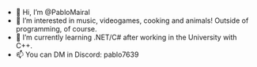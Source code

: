 - 👋 Hi, I’m @PabloMairal
- 👀 I’m interested in music, videogames, cooking and animals! Outside of programming, of course.
- 🌱 I’m currently learning .NET/C# after working in the University with C++.
- 📫 You can DM in Discord: pablo7639
